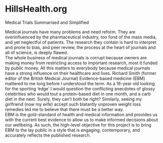 # HillsHealth.org
Medical Trials Summarised and Simplified

Medical journals have many problems and need reform.  They are overinfluenced by the pharmaceutical industry, too fond of the mass media, and yet neglectful of patients.  The research they contain is hard to interpret and prone to bias, and peer review, the process at the heart of journals and all of science, is deeply flawed.  
The whole business of medical journals is corrupt because owners are making money from restricting access to important research, most it funded by public money.  All this matters to everybody because medical journals have a strong influence on their healthcare and lives.
Richard Smith (former editor of the British Medical Journal)
Evidence-based medicine (EBM) mattered to me long before I understood the term.  As a 16-year old looking for the sporting ‘edge’ I would question the conflicting anecdotes of glossy celebrities who would tout a protein-based diet in one month, and a carb diet in the next.  Surely, they can’t both be right?  Similarly, seeing my girlfriend (now my wife) accept such blatantly unproven weight loss remedies led me to believe that there must be a better way.  
EBM is the gold-standard of health and medical information and provides us with the current best evidence to allow us to make informed decisions about our wellbeing.  As such, the high-level objective for this project is to bring EBM to the lay public in a style that is engaging, contemporary, and accurately reflects the published research. 
